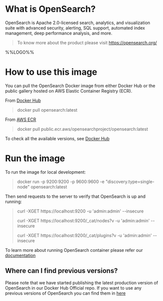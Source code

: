 # What is OpenSearch?

OpenSearch is Apache 2.0-licensed search, analytics, and visualization suite with advanced security, alerting, SQL support, automated index management, deep performance analysis, and more.

> To know more about the product please visit https://opensearch.org/

%%LOGO%%

# How to use this image

You can pull the OpenSearch Docker image from either Docker Hub or the public gallery hosted on AWS Elastic Container Registry (ECR).

From [Docker Hub](https://hub.docker.com/_/opensearch)

> docker pull opensearch:latest

From [AWS ECR](https://gallery.ecr.aws/opensearchproject/)

> docker pull public.ecr.aws/opensearchproject/opensearch:latest

To check all the available versions, see [Docker Hub](https://hub.docker.com/_/opensearch)

# Run the image

To run the image for local development:

> docker run -p 9200:9200 -p 9600:9600 -e "discovery.type=single-node" opensearch:latest

Then send requests to the server to verify that OpenSearch is up and running:

> curl -XGET https://localhost:9200 -u 'admin:admin' --insecure
>
> curl -XGET https://localhost:9200/_cat/nodes?v -u 'admin:admin' --insecure
>
> curl -XGET https://localhost:9200/_cat/plugins?v -u 'admin:admin' --insecure

To learn more about running OpenSearch container please refer our [documentation](https://opensearch.org/docs/latest/opensearch/install/docker/#run-the-image)

## Where can I find previous versions?

Please note that we have started publishing the latest production version of OpenSearch in our Docker Hub Official repo. If you want to use any previous versions of OpenSearch you can find them in [here](https://hub.docker.com/r/opensearchproject/opensearch)
